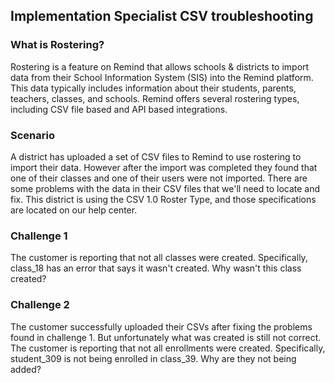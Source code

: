 ## Implementation Specialist CSV troubleshooting

### What is Rostering?

Rostering is a feature on Remind that allows schools & districts to import data from their School Information System (SIS) into the Remind platform. This data typically includes information about their students, parents, teachers, classes, and schools. Remind offers several rostering types, including CSV file based and API based integrations.

### Scenario

 A district has uploaded a set of CSV files to Remind to use rostering to import their data. However after the import was completed they found that one of their classes and one of their users were not imported. There are some problems with the data in their CSV files that we'll need to locate and fix. This district is using the CSV 1.0 Roster Type, and those specifications are located on our help center.

### Challenge 1

The customer is reporting that not all classes were created. Specifically, class_18 has an error that says it wasn't created. Why wasn't this class created?

### Challenge 2

The customer successfully uploaded their CSVs after fixing the problems found in challenge 1. But unfortunately what was created is still not correct. The customer is reporting that not all enrollments were created. Specifically, student_309 is not being enrolled in class_39. Why are they not being added?
